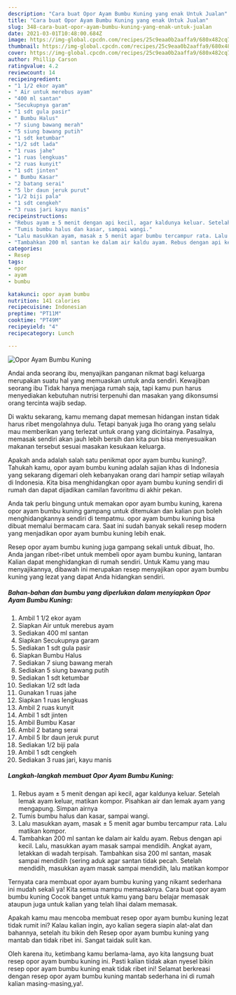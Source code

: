 ```yaml
---
description: "Cara buat Opor Ayam Bumbu Kuning yang enak Untuk Jualan"
title: "Cara buat Opor Ayam Bumbu Kuning yang enak Untuk Jualan"
slug: 348-cara-buat-opor-ayam-bumbu-kuning-yang-enak-untuk-jualan
date: 2021-03-01T10:48:00.684Z
image: https://img-global.cpcdn.com/recipes/25c9eaa0b2aaffa9/680x482cq70/opor-ayam-bumbu-kuning-foto-resep-utama.jpg
thumbnail: https://img-global.cpcdn.com/recipes/25c9eaa0b2aaffa9/680x482cq70/opor-ayam-bumbu-kuning-foto-resep-utama.jpg
cover: https://img-global.cpcdn.com/recipes/25c9eaa0b2aaffa9/680x482cq70/opor-ayam-bumbu-kuning-foto-resep-utama.jpg
author: Phillip Carson
ratingvalue: 4.2
reviewcount: 14
recipeingredient:
- "1 1/2 ekor ayam"
- " Air untuk merebus ayam"
- "400 ml santan"
- "Secukupnya garam"
- "1 sdt gula pasir"
- " Bumbu Halus"
- "7 siung bawang merah"
- "5 siung bawang putih"
- "1 sdt ketumbar"
- "1/2 sdt lada"
- "1 ruas jahe"
- "1 ruas lengkuas"
- "2 ruas kunyit"
- "1 sdt jinten"
- " Bumbu Kasar"
- "2 batang serai"
- "5 lbr daun jeruk purut"
- "1/2 biji pala"
- "1 sdt cengkeh"
- "3 ruas jari kayu manis"
recipeinstructions:
- "Rebus ayam ± 5 menit dengan api kecil, agar kaldunya keluar. Setelah lemak ayam keluar, matikan kompor. Pisahkan air dan lemak ayam yang mengapung. Simpan airnya"
- "Tumis bumbu halus dan kasar, sampai wangi."
- "Lalu masukkan ayam, masak ± 5 menit agar bumbu tercampur rata. Lalu matikan kompor."
- "Tambahkan 200 ml santan ke dalam air kaldu ayam. Rebus dengan api kecil. Lalu, masukkan ayam masak sampai mendidih. Angkat ayam, letakkan di wadah terpisah. Tambahkan sisa 200 ml santan, masak sampai mendidih (sering aduk agar santan tidak pecah. Setelah mendidih, masukkan ayam masak sampai mendidih, lalu matikan kompor"
categories:
- Resep
tags:
- opor
- ayam
- bumbu

katakunci: opor ayam bumbu 
nutrition: 141 calories
recipecuisine: Indonesian
preptime: "PT11M"
cooktime: "PT49M"
recipeyield: "4"
recipecategory: Lunch

---
```



![Opor Ayam Bumbu Kuning](https://img-global.cpcdn.com/recipes/25c9eaa0b2aaffa9/680x482cq70/opor-ayam-bumbu-kuning-foto-resep-utama.jpg)

Andai anda seorang ibu, menyajikan panganan nikmat bagi keluarga merupakan suatu hal yang memuaskan untuk anda sendiri. Kewajiban seorang ibu Tidak hanya menjaga rumah saja, tapi kamu pun harus menyediakan kebutuhan nutrisi terpenuhi dan masakan yang dikonsumsi orang tercinta wajib sedap.

Di waktu  sekarang, kamu memang dapat memesan hidangan instan tidak harus ribet mengolahnya dulu. Tetapi banyak juga lho orang yang selalu mau memberikan yang terlezat untuk orang yang dicintainya. Pasalnya, memasak sendiri akan jauh lebih bersih dan kita pun bisa menyesuaikan makanan tersebut sesuai masakan kesukaan keluarga. 



Apakah anda adalah salah satu penikmat opor ayam bumbu kuning?. Tahukah kamu, opor ayam bumbu kuning adalah sajian khas di Indonesia yang sekarang digemari oleh kebanyakan orang dari hampir setiap wilayah di Indonesia. Kita bisa menghidangkan opor ayam bumbu kuning sendiri di rumah dan dapat dijadikan camilan favoritmu di akhir pekan.

Anda tak perlu bingung untuk memakan opor ayam bumbu kuning, karena opor ayam bumbu kuning gampang untuk ditemukan dan kalian pun boleh menghidangkannya sendiri di tempatmu. opor ayam bumbu kuning bisa dibuat memalui bermacam cara. Saat ini sudah banyak sekali resep modern yang menjadikan opor ayam bumbu kuning lebih enak.

Resep opor ayam bumbu kuning juga gampang sekali untuk dibuat, lho. Anda jangan ribet-ribet untuk membeli opor ayam bumbu kuning, lantaran Kalian dapat menghidangkan di rumah sendiri. Untuk Kamu yang mau menyajikannya, dibawah ini merupakan resep menyajikan opor ayam bumbu kuning yang lezat yang dapat Anda hidangkan sendiri.

<!--inarticleads1-->

##### Bahan-bahan dan bumbu yang diperlukan dalam menyiapkan Opor Ayam Bumbu Kuning:

1. Ambil 1 1/2 ekor ayam
1. Siapkan  Air untuk merebus ayam
1. Sediakan 400 ml santan
1. Siapkan Secukupnya garam
1. Sediakan 1 sdt gula pasir
1. Siapkan  Bumbu Halus
1. Sediakan 7 siung bawang merah
1. Sediakan 5 siung bawang putih
1. Sediakan 1 sdt ketumbar
1. Sediakan 1/2 sdt lada
1. Gunakan 1 ruas jahe
1. Siapkan 1 ruas lengkuas
1. Ambil 2 ruas kunyit
1. Ambil 1 sdt jinten
1. Ambil  Bumbu Kasar
1. Ambil 2 batang serai
1. Ambil 5 lbr daun jeruk purut
1. Sediakan 1/2 biji pala
1. Ambil 1 sdt cengkeh
1. Sediakan 3 ruas jari, kayu manis




<!--inarticleads2-->

##### Langkah-langkah membuat Opor Ayam Bumbu Kuning:

1. Rebus ayam ± 5 menit dengan api kecil, agar kaldunya keluar. Setelah lemak ayam keluar, matikan kompor. Pisahkan air dan lemak ayam yang mengapung. Simpan airnya
1. Tumis bumbu halus dan kasar, sampai wangi.
1. Lalu masukkan ayam, masak ± 5 menit agar bumbu tercampur rata. Lalu matikan kompor.
1. Tambahkan 200 ml santan ke dalam air kaldu ayam. Rebus dengan api kecil. Lalu, masukkan ayam masak sampai mendidih. Angkat ayam, letakkan di wadah terpisah. Tambahkan sisa 200 ml santan, masak sampai mendidih (sering aduk agar santan tidak pecah. Setelah mendidih, masukkan ayam masak sampai mendidih, lalu matikan kompor




Ternyata cara membuat opor ayam bumbu kuning yang nikamt sederhana ini mudah sekali ya! Kita semua mampu memasaknya. Cara buat opor ayam bumbu kuning Cocok banget untuk kamu yang baru belajar memasak ataupun juga untuk kalian yang telah lihai dalam memasak.

Apakah kamu mau mencoba membuat resep opor ayam bumbu kuning lezat tidak rumit ini? Kalau kalian ingin, ayo kalian segera siapin alat-alat dan bahannya, setelah itu bikin deh Resep opor ayam bumbu kuning yang mantab dan tidak ribet ini. Sangat taidak sulit kan. 

Oleh karena itu, ketimbang kamu berlama-lama, ayo kita langsung buat resep opor ayam bumbu kuning ini. Pasti kalian tiidak akan nyesel bikin resep opor ayam bumbu kuning enak tidak ribet ini! Selamat berkreasi dengan resep opor ayam bumbu kuning mantab sederhana ini di rumah kalian masing-masing,ya!.

